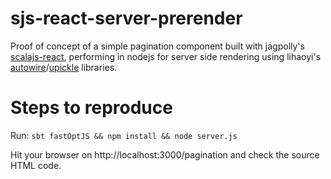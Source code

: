 # sjs-react-server-prerender
Proof of concept of a simple pagination component built with jagpolly's [scalajs-react](https://github.com/japgolly/scalajs-react), performing in nodejs for server side rendering using lihaoyi's [autowire](https://github.com/lihaoyi/autowire)/[upickle](https://github.com/lihaoyi/upickle-pprint) libraries.

# Steps to reproduce

Run:
`sbt fastOptJS && npm install && node server.js` 

Hit your browser on http://localhost:3000/pagination and check the source HTML code.
